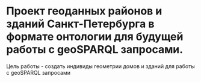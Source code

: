 ﻿# Проект геоданных районов и зданий Санкт-Петербурга в формате онтологии для будущей работы с geoSPARQL запросами.

Цель работы - создать индивиды геометрии домов и зданий для работы с geoSPARQL запросами
